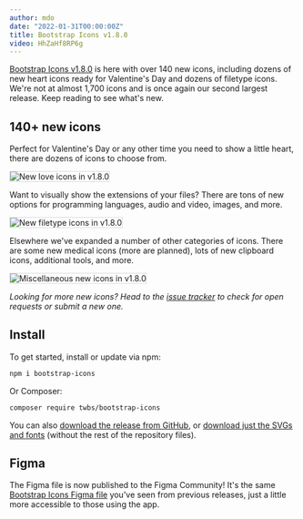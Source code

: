 ```yaml
---
author: mdo
date: "2022-01-31T00:00:00Z"
title: Bootstrap Icons v1.8.0
video: HhZaHf8RP6g
---
```


[Bootstrap Icons v1.8.0](https://icons.getbootstrap.com) is here with over 140 new icons, including dozens of new heart icons ready for Valentine's Day and dozens of filetype icons. We're not at almost 1,700 icons and is once again our second largest release. Keep reading to see what's new.

## 140+ new icons

Perfect for Valentine's Day or any other time you need to show a little heart, there are dozens of icons to choose from.

<img src="/assets/img/2022/01/icons-v180-love.png" alt="New love icons in v1.8.0" style="border: 1px solid rgba(0,0,0,.15);">

Want to visually show the extensions of your files? There are tons of new options for programming languages, audio and video, images, and more.

<img src="/assets/img/2022/01/icons-v180-filetypes.png" alt="New filetype icons in v1.8.0" style="border: 1px solid rgba(0,0,0,.15);">

Elsewhere we've expanded a number of other categories of icons. There are some new medical icons (more are planned), lots of new clipboard icons, additional tools, and more.

<img src="/assets/img/2022/01/icons-v180-misc.png" alt="Miscellaneous new icons in v1.8.0" style="border: 1px solid rgba(0,0,0,.15);">

*Looking for more new icons? Head to the [issue tracker](https://github.com/twbs/icons/issues) to check for open requests or submit a new one.*

## Install

To get started, install or update via npm:

```sh
npm i bootstrap-icons
```

Or Composer:

```sh
composer require twbs/bootstrap-icons
```

You can also [download the release from GitHub](https://github.com/twbs/icons/releases/tag/v1.8.0), or [download just the SVGs and fonts](https://github.com/twbs/icons/releases/download/v1.8.0/bootstrap-icons-1.8.0.zip) (without the rest of the repository files).

## Figma

The Figma file is now published to the Figma Community! It's the same [Bootstrap Icons Figma file](https://www.figma.com/community/file/1042482994486402696/Bootstrap-Icons) you've seen from previous releases, just a little more accessible to those using the app.
